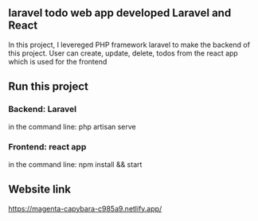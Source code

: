<h2>laravel todo web app developed Laravel and React </h2>
<p>In this project, I levereged PHP framework laravel to make the backend 
of this project. User can create, update, delete, todos from the react app which is used for the frontend
</p>

<h2>Run this project</h2>

<h3>Backend: Laravel</h3>
<p>in the command line: php artisan serve </p>

<h3>Frontend: react app</h3>
<p>in the command line: npm install && start</p>

<h2>Website link</h2>

<a>https://magenta-capybara-c985a9.netlify.app/</a>
